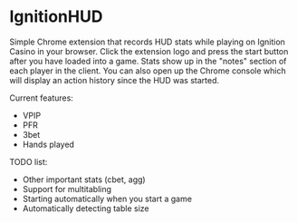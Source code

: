 # IgnitionHUD

Simple Chrome extension that records HUD stats while playing on Ignition Casino in your browser. Click the extension logo and press the start button after you have loaded into a game. Stats show up in the "notes" section of each player in the client. You can also open up the Chrome console which will display an action history since the HUD was started.

Current features:
- VPIP
- PFR
- 3bet
- Hands played

TODO list:
- Other important stats (cbet, agg)
- Support for multitabling
- Starting automatically when you start a game
- Automatically detecting table size
